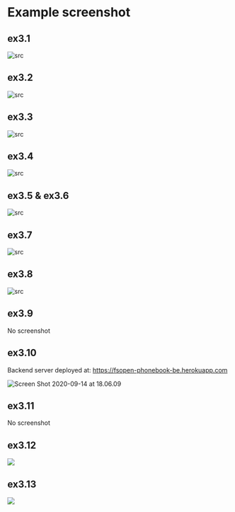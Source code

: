 # Example screenshot

## ex3.1

![src](https://i.imgur.com/jjgnZG5.jpg)

## ex3.2

![src](https://i.imgur.com/7K4RCP8.jpg)

## ex3.3

![src](https://i.imgur.com/mMyK0zH.gif)

## ex3.4

![src](https://i.imgur.com/v1XSmkz.gif)

## ex3.5 & ex3.6

![src](https://i.imgur.com/96mxx8N.gif)

## ex3.7

![src](https://i.imgur.com/eOaVDSV.jpg)

## ex3.8

![src](https://i.imgur.com/r1FTjas.jpg)

## ex3.9

No screenshot

## ex3.10

Backend server deployed at: https://fsopen-phonebook-be.herokuapp.com

![Screen Shot 2020-09-14 at 18.06.09](https://i.imgur.com/AzYO2vk.jpg)

## ex3.11

No screenshot

## ex3.12

![](https://i.imgur.com/sWqcGJe.png)

## ex3.13

![](https://i.imgur.com/zjAxuCk.jpg)